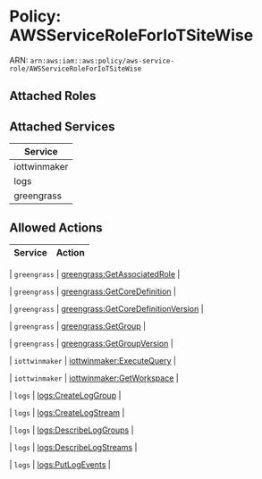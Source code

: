 # Policy: AWSServiceRoleForIoTSiteWise

ARN: `arn:aws:iam::aws:policy/aws-service-role/AWSServiceRoleForIoTSiteWise`

## Attached Roles

## Attached Services

| Service |
|---------|
| iottwinmaker |
| logs |
| greengrass |

## Allowed Actions

| Service | Action |
|:-------:|--------|

| `greengrass` | [greengrass:GetAssociatedRole](../actions.md#greengrass:getassociatedrole) |

| `greengrass` | [greengrass:GetCoreDefinition](../actions.md#greengrass:getcoredefinition) |

| `greengrass` | [greengrass:GetCoreDefinitionVersion](../actions.md#greengrass:getcoredefinitionversion) |

| `greengrass` | [greengrass:GetGroup](../actions.md#greengrass:getgroup) |

| `greengrass` | [greengrass:GetGroupVersion](../actions.md#greengrass:getgroupversion) |

| `iottwinmaker` | [iottwinmaker:ExecuteQuery](../actions.md#iottwinmaker:executequery) |

| `iottwinmaker` | [iottwinmaker:GetWorkspace](../actions.md#iottwinmaker:getworkspace) |

| `logs` | [logs:CreateLogGroup](../actions.md#logs:createloggroup) |

| `logs` | [logs:CreateLogStream](../actions.md#logs:createlogstream) |

| `logs` | [logs:DescribeLogGroups](../actions.md#logs:describeloggroups) |

| `logs` | [logs:DescribeLogStreams](../actions.md#logs:describelogstreams) |

| `logs` | [logs:PutLogEvents](../actions.md#logs:putlogevents) |
